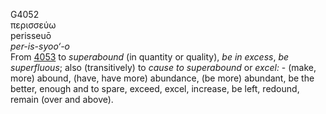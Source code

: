 G4052  
περισσεύω  
perisseuō  
*per-is-syoo‘-o*  
From [4053](g4053) to *superabound* (in quantity or quality), *be* *in*
*excess*, *be* *superfluous*; also (transitively) to *cause* *to*
*superabound* or *excel:* - (make, more) abound, (have, have more)
abundance, (be more) abundant, be the better, enough and to spare,
exceed, excel, increase, be left, redound, remain (over and above).  
